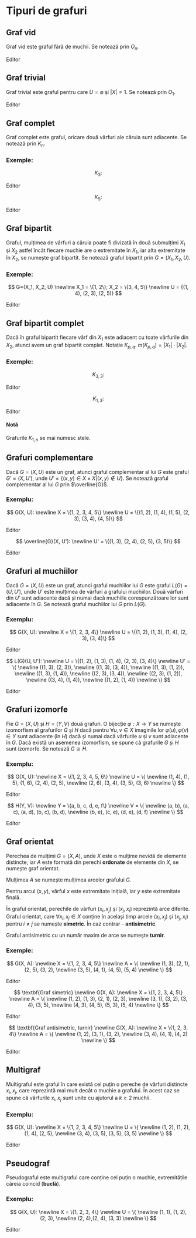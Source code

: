 <script setup lang="ts">
import GraphVisualization from "./components/GraphVisualization.vue";
import { GraphType } from "./components/types";
import {
  grafVid,
  grafTrivial,
  grafComplet3,
  grafComplet5,
  grafBipartit,
  grafBipartit3_3,
  grafBipartit1_3,
  grafCompl1,
  grafCompl2,
  grafMuc1,
  grafMuc2,
  grafIzomorf1,
  grafIzomorf2,
  grafOrientat1,
  grafOrientat2,
  grafOrientat3,
  multigraf,
  pseudoGraf,
} from "./tipuri.ts";
</script>

# Tipuri de grafuri

## Graf vid

Graf vid este graful fără de muchii. Se notează prin $O_n$.

<div class="h-[200px]">
  <GraphVisualization :graph="grafVid" />
</div>

<p><a :href="`./editor.html?graph=${encodeURIComponent(JSON.stringify(grafVid))}`">Editor</a></p>

## Graf trivial

Graf trivial este graful pentru care $U = \emptyset$ și $|X| = 1$. Se notează prin $O_1$.

<div class="h-[200px]">
  <GraphVisualization :graph="grafTrivial" />
</div>

<p><a :href="`./editor.html?graph=${encodeURIComponent(JSON.stringify(grafTrivial))}`">Editor</a></p>

## Graf complet

Graf complet este graful, oricare două vârfuri ale căruia sunt adiacente. Se notează prin $K_n$.

### Exemple:

$$
K_3:
$$

<div class="h-[200px]">
  <GraphVisualization :graph="grafComplet3" />
</div>

<p><a :href="`./editor.html?graph=${encodeURIComponent(JSON.stringify(grafComplet3))}`">Editor</a></p>

$$
K_5:
$$

<div class="h-[200px]">
  <GraphVisualization :graph="grafComplet5" />
</div>

<p><a :href="`./editor.html?graph=${encodeURIComponent(JSON.stringify(grafComplet5))}`">Editor</a></p>

## Graf bipartit

Graful, mulțimea de vârfuri a căruia poate fi divizată în două submulțimi $X_1$ și $X_2$ astfel încât fiecare muchie are o extremitate în $X_1$, iar alta extremitate în $X_2$, se numește graf bipartit. Se notează graful bipartit prin $G=(X_1, X_2, U)$.

### Exemple:

$$
G=(X_1, X_2, U)
\newline
X_1 = \{1, 2\}; X_2 = \{3, 4, 5\}
\newline
U = {(1, 4), (2, 3), (2, 5)}
$$

<div class="h-[200px]">
  <GraphVisualization :graph="grafBipartit" />
</div>

<p><a :href="`./editor.html?graph=${encodeURIComponent(JSON.stringify(grafBipartit))}`">Editor</a></p>

## Graf bipartit complet

Dacă în graful bipartit fiecare vârf din $X_1$ este adiacent cu toate vârfurile din $X_2$, atunci avem un graf bipartit complet. Notație $K_{p,q}$. $m(K_{p,q})=|X_1| \cdot |X_2|$.

### Exemple:

$$
K_{3,3}:
$$

<div class="h-[200px]">
  <GraphVisualization :graph="grafBipartit3_3" />
</div>

<p><a :href="`./editor.html?graph=${encodeURIComponent(JSON.stringify(grafBipartit3_3))}`">Editor</a></p>

$$
K_{1,3}:
$$

<div class="h-[200px]">
  <GraphVisualization :graph="grafBipartit1_3" />
</div>

<p><a :href="`./editor.html?graph=${encodeURIComponent(JSON.stringify(grafBipartit1_3))}`">Editor</a></p>

#### Notă

Grafurile $K_{1,n}$ se mai numesc stele.

<!-- Graf complementar al grafului G este graful, cu aceeaşi mulţime de
vârfui X, în care două vârfuri sunt adiacente dacă şi numai dacă ele nu
sunt adiacente în G. Se notează graful complementar prin . -->

## Grafuri complementare

Dacă $G=(X, U)$ este un graf, atunci graful complementar al lui $G$ este graful $G'=(X, U')$, unde $U' = \{(x, y) \in X \times X | (x, y) \notin U\}$. Se notează graful complementar al lui $G$ prin $\overline{G}$.

### Exemplu:

$$
G(X, U):
\newline
X = \{1, 2, 3, 4, 5\}
\newline
U = \{(1, 2), (1, 4), (1, 5), (2, 3), (3, 4), (4, 5)\}
$$

<div class="h-[200px]">
  <GraphVisualization :graph="grafCompl1" />
</div>

<p><a :href="`./editor.html?graph=${encodeURIComponent(JSON.stringify(grafCompl1))}`">Editor</a></p>

$$
\overline{G}(X, U'):
\newline
U' = \{(1, 3), (2, 4), (2, 5), (3, 5)\}
$$

<div class="h-[200px]">
  <GraphVisualization :graph="grafCompl2" />
</div>

<p><a :href="`./editor.html?graph=${encodeURIComponent(JSON.stringify(grafCompl2))}`">Editor</a></p>

## Grafuri al muchiilor

Dacă $G=(X, U)$ este un graf, atunci graful muchiilor lui $G$ este graful $L(G)=(U, U')$, unde $U'$ este mulțimea de vârfuri a grafului muchiilor. Două vârfuri din $U'$ sunt adiacente dacă și numai dacă muchiile corespunzătoare lor sunt adiacente în $G$. Se notează graful muchiilor lui $G$ prin $L(G)$.

### Exemplu:

$$
G(X, U):
\newline
X = \{1, 2, 3, 4\}
\newline
U = \{(1, 2), (1, 3), (1, 4), (2, 3), (3, 4)\}
$$

<div class="h-[200px]">
  <GraphVisualization :graph="grafMuc1" />
</div>

<p><a :href="`./editor.html?graph=${encodeURIComponent(JSON.stringify(grafMuc1))}`">Editor</a></p>

$$
L(G)(U, U'):
\newline
U = \{(1, 2), (1, 3), (1, 4), (2, 3), (3, 4)\}
\newline
U' = \{ \newline
  ((1, 3), (2, 3)), \newline
  ((1, 3), (3, 4)), \newline
  ((1, 3), (1, 2)), \newline
  ((1, 3), (1, 4)), \newline
  ((2, 3), (3, 4)), \newline
  ((2, 3), (1, 2)), \newline
  ((3, 4), (1, 4)), \newline
  ((1, 2), (1, 4)) \newline
\}
$$

<div class="h-[200px]">
  <GraphVisualization :graph="grafMuc2" />
</div>

<p><a :href="`./editor.html?graph=${encodeURIComponent(JSON.stringify(grafMuc2))}`">Editor</a></p>

## Grafuri izomorfe

Fie $G=(X, U)$ și $H=(Y, V)$ două grafuri. O bijecție $\varphi: X \to Y$ se numește izomorfism al grafurilor $G$ și $H$ dacă pentru $\forall u, v \in X$ imaginile lor $\varphi(u), \varphi(v) \in Y$ sunt adiacente (în $H$) dacă și numai dacă vârfurile $u$ și $v$ sunt adiacente în $G$. Dacă există un asemenea izomorfism, se spune că grafurile $G$ și $H$ sunt izomorfe. Se notează $G \cong H$.

### Exemplu:

$$
G(X, U):
\newline
X = \{1, 2, 3, 4, 5, 6\}
\newline
U = \{ \newline
(1, 4), (1, 5), (1, 6), (2, 4), (2, 5), \newline
(2, 6), (3, 4), (3, 5), (3, 6) \newline
\}
$$

<div class="h-[200px]">
  <GraphVisualization :graph="grafIzomorf1" />
</div>

<p><a :href="`./editor.html?graph=${encodeURIComponent(JSON.stringify(grafIzomorf1))}`">Editor</a></p>

$$
H(Y, V):
\newline
Y = \{a, b, c, d, e, f\}
\newline
V = \{ \newline
(a, b), (a, c), (a, d), (b, c), (b, d), \newline
(b, e), (c, e), (d, e), (d, f) \newline
\}
$$

<div class="h-[200px]">
  <GraphVisualization :graph="grafIzomorf2" />
</div>

<p><a :href="`./editor.html?graph=${encodeURIComponent(JSON.stringify(grafIzomorf2))}`">Editor</a></p>

## Graf orientat

Perechea de mulțimi $G=(X, A)$, unde $X$ este o mulțime nevidă de elemente distincte, iar $A$ este formată din perechi **ordonate** de elemente din $X$, se numește graf orientat.

Mulțimea $A$ se numește mulțimea arcelor grafului $G$.

Pentru arcul $(x, y)$, vârful $x$ este extremitate inițială, iar $y$ este extremitate finală.

În graful orientat, perechile de vârfuri $(x_i, x_j)$ și $(x_j, x_i)$ reprezintă arce diferite. Graful orientat, care $\forall x_i, x_j \in X$ conține în același timp arcele $(x_i, x_j)$ și $(x_j, x_i)$ pentru $i \neq j$ se numește **simetric**. În caz contrar - **antisimetric**.

Graful antisimetric cu un număr maxim de arce se numeşte **turnir**.

### Exemple:

$$
G(X, A):
\newline
X = \{1, 2, 3, 4, 5\}
\newline
A = \{ \newline
(1, 3), (2, 1), (2, 5), (3, 2), \newline
(3, 5), (4, 1), (4, 5), (5, 4) \newline
\}
$$

<div class="h-[200px]">
  <GraphVisualization :graph="grafOrientat1" />
</div>

<p><a :href="`./editor.html?graph=${encodeURIComponent(JSON.stringify(grafOrientat1))}`">Editor</a></p>

$$
\textbf{Graf simetric}
\newline
G(X, A):
\newline
X = \{1, 2, 3, 4, 5\}
\newline
A = \{ \newline
(1, 2), (1, 3), (2, 1), (2, 3), \newline
(3, 1), (3, 2), (3, 4), (3, 5), \newline
(4, 3), (4, 5), (5, 3), (5, 4) \newline
\}
$$

<div class="h-[200px]">
  <GraphVisualization :graph="grafOrientat2" />
</div>

<p><a :href="`./editor.html?graph=${encodeURIComponent(JSON.stringify(grafOrientat2))}`">Editor</a></p>

$$
\textbf{Graf antisimetric, turnir}
\newline
G(X, A):
\newline
X = \{1, 2, 3, 4\}
\newline
A = \{ \newline
(1, 2), (3, 1), (3, 2), \newline
(3, 4), (4, 1), (4, 2) \newline
\}
$$

<div class="h-[200px]">
  <GraphVisualization :graph="grafOrientat3" />
</div>

<p><a :href="`./editor.html?graph=${encodeURIComponent(JSON.stringify(grafOrientat3))}`">Editor</a></p>

## Multigraf

Multigraful este graful în care există cel puțin o pereche de vârfuri distincte $x_i, x_j$, care reprezintă mai mult decât o muchie a grafului. În acest caz se spune că vârfurile $x_i, x_j$ sunt unite cu ajutorul a $k \geq 2$ muchii.

### Exemplu:

$$
G(X, U):
\newline
X = \{1, 2, 3, 4, 5\}
\newline
U = \{ \newline
(1, 2), (1, 2), (1, 4), (2, 5), \newline
(3, 4), (3, 5), (3, 5), (3, 5) \newline
\}
$$

<div class="h-[200px]">
  <GraphVisualization :graph="multigraf" />
</div>

<p><a :href="`./editor.html?graph=${encodeURIComponent(JSON.stringify(multigraf))}`">Editor</a></p>

## Pseudograf

Pseudograful este multigraful care conține cel puțin o muchie, extremitățile căreia coincid (**buclă**).

### Exemplu:

$$
G(X, U):
\newline
X = \{1, 2, 3, 4\}
\newline
U = \{ \newline
(1, 1), (1, 2), (2, 3), \newline
(2, 4),(2, 4), (3, 3) \newline
\}
$$

<div class="h-[200px]">
  <GraphVisualization :graph="pseudoGraf" />
</div>

<p><a :href="`./editor.html?graph=${encodeURIComponent(JSON.stringify(pseudoGraf))}`">Editor</a></p>
